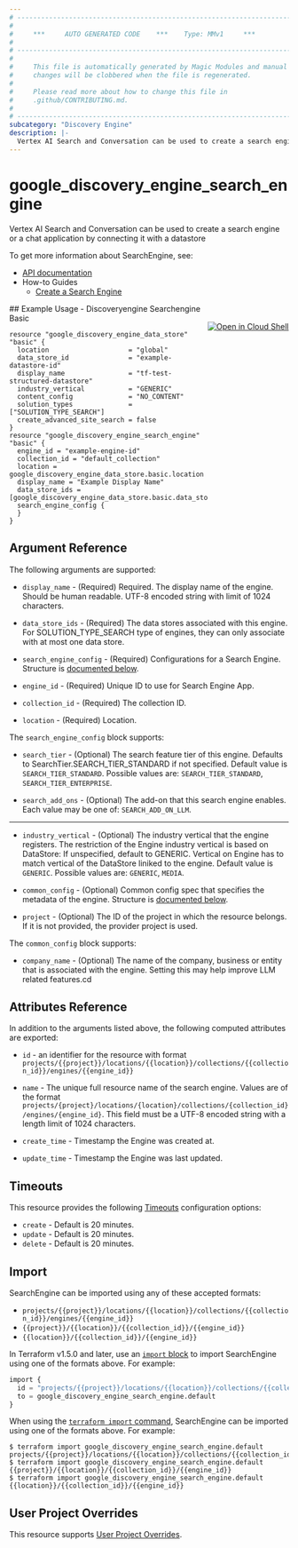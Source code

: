 ```yaml
---
# ----------------------------------------------------------------------------
#
#     ***     AUTO GENERATED CODE    ***    Type: MMv1     ***
#
# ----------------------------------------------------------------------------
#
#     This file is automatically generated by Magic Modules and manual
#     changes will be clobbered when the file is regenerated.
#
#     Please read more about how to change this file in
#     .github/CONTRIBUTING.md.
#
# ----------------------------------------------------------------------------
subcategory: "Discovery Engine"
description: |-
  Vertex AI Search and Conversation can be used to create a search engine or a chat application by connecting it with a datastore
---
```


# google\_discovery\_engine\_search\_engine

Vertex AI Search and Conversation can be used to create a search engine or a chat application by connecting it with a datastore


To get more information about SearchEngine, see:

* [API documentation](https://cloud.google.com/generative-ai-app-builder/docs/reference/rest/v1/projects.locations.collections.engines)
* How-to Guides
    * [Create a Search Engine](https://cloud.google.com/generative-ai-app-builder/docs/create-engine-es)

<div class = "oics-button" style="float: right; margin: 0 0 -15px">
  <a href="https://console.cloud.google.com/cloudshell/open?cloudshell_git_repo=https%3A%2F%2Fgithub.com%2Fterraform-google-modules%2Fdocs-examples.git&cloudshell_image=gcr.io%2Fcloudshell-images%2Fcloudshell%3Alatest&cloudshell_print=.%2Fmotd&cloudshell_tutorial=.%2Ftutorial.md&cloudshell_working_dir=discoveryengine_searchengine_basic&open_in_editor=main.tf" target="_blank">
    <img alt="Open in Cloud Shell" src="//gstatic.com/cloudssh/images/open-btn.svg" style="max-height: 44px; margin: 32px auto; max-width: 100%;">
  </a>
</div>
## Example Usage - Discoveryengine Searchengine Basic


```hcl
resource "google_discovery_engine_data_store" "basic" {
  location                    = "global"
  data_store_id               = "example-datastore-id"
  display_name                = "tf-test-structured-datastore"
  industry_vertical           = "GENERIC"
  content_config              = "NO_CONTENT"
  solution_types              = ["SOLUTION_TYPE_SEARCH"]
  create_advanced_site_search = false
}
resource "google_discovery_engine_search_engine" "basic" {
  engine_id = "example-engine-id"
  collection_id = "default_collection"
  location = google_discovery_engine_data_store.basic.location
  display_name = "Example Display Name"
  data_store_ids = [google_discovery_engine_data_store.basic.data_store_id]
  search_engine_config {
  }
}
```

## Argument Reference

The following arguments are supported:


* `display_name` -
  (Required)
  Required. The display name of the engine. Should be human readable. UTF-8 encoded string with limit of 1024 characters.

* `data_store_ids` -
  (Required)
  The data stores associated with this engine. For SOLUTION_TYPE_SEARCH type of engines, they can only associate with at most one data store.

* `search_engine_config` -
  (Required)
  Configurations for a Search Engine.
  Structure is [documented below](#nested_search_engine_config).

* `engine_id` -
  (Required)
  Unique ID to use for Search Engine App.

* `collection_id` -
  (Required)
  The collection ID.

* `location` -
  (Required)
  Location.


<a name="nested_search_engine_config"></a>The `search_engine_config` block supports:

* `search_tier` -
  (Optional)
  The search feature tier of this engine. Defaults to SearchTier.SEARCH_TIER_STANDARD if not specified.
  Default value is `SEARCH_TIER_STANDARD`.
  Possible values are: `SEARCH_TIER_STANDARD`, `SEARCH_TIER_ENTERPRISE`.

* `search_add_ons` -
  (Optional)
  The add-on that this search engine enables.
  Each value may be one of: `SEARCH_ADD_ON_LLM`.

- - -


* `industry_vertical` -
  (Optional)
  The industry vertical that the engine registers. The restriction of the Engine industry vertical is based on DataStore: If unspecified, default to GENERIC. Vertical on Engine has to match vertical of the DataStore liniked to the engine.
  Default value is `GENERIC`.
  Possible values are: `GENERIC`, `MEDIA`.

* `common_config` -
  (Optional)
  Common config spec that specifies the metadata of the engine.
  Structure is [documented below](#nested_common_config).

* `project` - (Optional) The ID of the project in which the resource belongs.
    If it is not provided, the provider project is used.


<a name="nested_common_config"></a>The `common_config` block supports:

* `company_name` -
  (Optional)
  The name of the company, business or entity that is associated with the engine. Setting this may help improve LLM related features.cd

## Attributes Reference

In addition to the arguments listed above, the following computed attributes are exported:

* `id` - an identifier for the resource with format `projects/{{project}}/locations/{{location}}/collections/{{collection_id}}/engines/{{engine_id}}`

* `name` -
  The unique full resource name of the search engine. Values are of the format
  `projects/{project}/locations/{location}/collections/{collection_id}/engines/{engine_id}`.
  This field must be a UTF-8 encoded string with a length limit of 1024
  characters.

* `create_time` -
  Timestamp the Engine was created at.

* `update_time` -
  Timestamp the Engine was last updated.


## Timeouts

This resource provides the following
[Timeouts](https://developer.hashicorp.com/terraform/plugin/sdkv2/resources/retries-and-customizable-timeouts) configuration options:

- `create` - Default is 20 minutes.
- `update` - Default is 20 minutes.
- `delete` - Default is 20 minutes.

## Import


SearchEngine can be imported using any of these accepted formats:

* `projects/{{project}}/locations/{{location}}/collections/{{collection_id}}/engines/{{engine_id}}`
* `{{project}}/{{location}}/{{collection_id}}/{{engine_id}}`
* `{{location}}/{{collection_id}}/{{engine_id}}`


In Terraform v1.5.0 and later, use an [`import` block](https://developer.hashicorp.com/terraform/language/import) to import SearchEngine using one of the formats above. For example:

```tf
import {
  id = "projects/{{project}}/locations/{{location}}/collections/{{collection_id}}/engines/{{engine_id}}"
  to = google_discovery_engine_search_engine.default
}
```

When using the [`terraform import` command](https://developer.hashicorp.com/terraform/cli/commands/import), SearchEngine can be imported using one of the formats above. For example:

```
$ terraform import google_discovery_engine_search_engine.default projects/{{project}}/locations/{{location}}/collections/{{collection_id}}/engines/{{engine_id}}
$ terraform import google_discovery_engine_search_engine.default {{project}}/{{location}}/{{collection_id}}/{{engine_id}}
$ terraform import google_discovery_engine_search_engine.default {{location}}/{{collection_id}}/{{engine_id}}
```

## User Project Overrides

This resource supports [User Project Overrides](https://registry.terraform.io/providers/hashicorp/google/latest/docs/guides/provider_reference#user_project_override).
